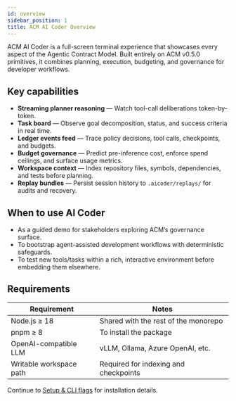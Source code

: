 ```yaml
---
id: overview
sidebar_position: 1
title: ACM AI Coder Overview
---
```


ACM AI Coder is a full-screen terminal experience that showcases every aspect of the Agentic Contract Model. Built entirely on ACM v0.5.0 primitives, it combines planning, execution, budgeting, and governance for developer workflows.

## Key capabilities

- **Streaming planner reasoning** — Watch tool-call deliberations token-by-token.
- **Task board** — Observe goal decomposition, status, and success criteria in real time.
- **Ledger events feed** — Trace policy decisions, tool calls, checkpoints, and budgets.
- **Budget governance** — Predict pre-inference cost, enforce spend ceilings, and surface usage metrics.
- **Workspace context** — Index repository files, symbols, dependencies, and tests before planning.
- **Replay bundles** — Persist session history to `.aicoder/replays/` for audits and recovery.

## When to use AI Coder

- As a guided demo for stakeholders exploring ACM’s governance surface.
- To bootstrap agent-assisted development workflows with deterministic safeguards.
- To test new tools/tasks within a rich, interactive environment before embedding them elsewhere.

## Requirements

| Requirement | Notes |
| ----------- | ----- |
| Node.js ≥ 18 | Shared with the rest of the monorepo |
| pnpm ≥ 8 | To install the package |
| OpenAI-compatible LLM | vLLM, Ollama, Azure OpenAI, etc. |
| Writable workspace path | Required for indexing and checkpoints |

Continue to [Setup & CLI flags](./setup.md) for installation details.
